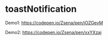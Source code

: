 # toastNotification

Demo1: https://codepen.io/Zsena/pen/jOZGevM

Demo2: https://codepen.io/Zsena/pen/xxYXzaj
